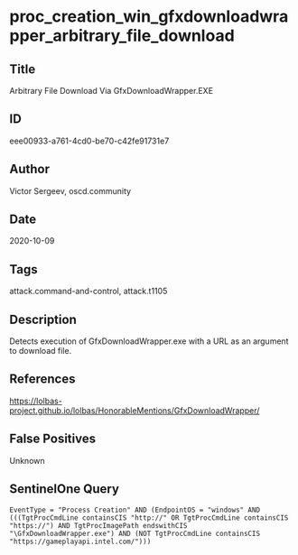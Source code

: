 # proc_creation_win_gfxdownloadwrapper_arbitrary_file_download

## Title
Arbitrary File Download Via GfxDownloadWrapper.EXE

## ID
eee00933-a761-4cd0-be70-c42fe91731e7

## Author
Victor Sergeev, oscd.community

## Date
2020-10-09

## Tags
attack.command-and-control, attack.t1105

## Description
Detects execution of GfxDownloadWrapper.exe with a URL as an argument to download file.

## References
https://lolbas-project.github.io/lolbas/HonorableMentions/GfxDownloadWrapper/

## False Positives
Unknown

## SentinelOne Query
```
EventType = "Process Creation" AND (EndpointOS = "windows" AND (((TgtProcCmdLine containsCIS "http://" OR TgtProcCmdLine containsCIS "https://") AND TgtProcImagePath endswithCIS "\GfxDownloadWrapper.exe") AND (NOT TgtProcCmdLine containsCIS "https://gameplayapi.intel.com/")))

```